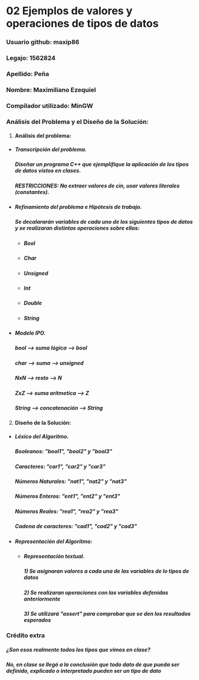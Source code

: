 # 02 Ejemplos de valores y operaciones de tipos de datos

### Usuario github: maxip86
### Legajo: 1562824
### Apellido: Peña
### Nombre: Maximiliano Ezequiel
### Compilador utilizado: MinGW

### Análisis del Problema y el Diseño de la Solución:
1. #### Análisis del problema:
  - ##### Transcripción del problema. 
    ##### *Diseñar un programa C++ que ejemplifique la aplicación de los tipos de datos vistos en clases.*
    ##### *RESTRICCIONES: No extraer valores de cin, usar valores literales (constantes).*

    

  - ##### Refinamiento del problema e Hipótesis de trabajo. 
      ##### *Se decalararán variables de cada uno de los siguientes tipos de datos y se realizaran distintas operaciones sobre ellas:*
      - ##### *Bool*
      - ##### *Char*
      - ##### *Unsigned*
      - ##### *Int*
      - ##### *Double*
      - ##### *String*

  - ##### Modelo IPO. 
    ##### *bool --> suma lógica --> bool*
    ##### *char --> suma --> unsigned*
    ##### *NxN --> resto --> N*
    ##### *ZxZ --> suma aritmetica --> Z*
    ##### *String --> concatenación --> String*
    

2. #### Diseño de la Solución:
  - ##### Léxico del Algoritmo. 
    ##### *Booleanos: "bool1", "bool2" y "bool3"*
    ##### *Caracteres: "car1", "car2" y "car3"*
    ##### *Números Naturales: "nat1", "nat2" y "nat3"*
    ##### *Números Enteros: "ent1", "ent2" y "ent3"*
    ##### *Números Reales: "rea1", "rea2" y "rea3"*
    ##### *Cadena de caracteres: "cad1", "cad2" y "cad3"*

  - ##### Representación del Algoritmo:
    
    - ##### Representación textual. 
      ##### *1) Se asignaran valores a cada una de las variables de lo tipos de datos*
      ##### *2)  Se realizaran operaciones con las variables defenidas anteriormente*
      ##### *3)  Se utilizará "assert" para comprobar que se den los resultados esperados*

   

### Crédito extra

   ##### ¿Son esos realmente todos los tipos que vimos en clase? 
   ##### *No, en clase se llegó a la conclusión que todo dato de que pueda ser definido, explicado o interpretado pueden ser un tipo de dato*
